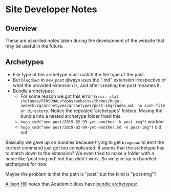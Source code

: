 # Site Developer Notes

## Overview

These are assorted notes taken during the development of the website that may be
useful in the future.

## Archetypes

* File type of the archetype must match the file type of the post.
* But `blogdown` in `new_post` always uses the ".md" extension irrespective of
  what the provided extension is, and after creating the post renames it.
* Bundle archetypes:
    * For some reason we got this error `Error: stat /Volumes/PERSONAL/repos/website/themes/hugo-nederburg/archetypes/archetypes/post-img/index.md: no such file or directory`.  Notice the repeated 'archetypes' folders.  Moving the bundle into a nested archetype folder fixed this.
    * `hugo_cmd("new post/2019-02-99-yet-another -k post-img")` worked
    * `hugo_cmd("new post/2019-02-99-yet-another.md -k post-img")` did not

Basically we gave up on bundles because trying to get `blogdown` to emit the
correct command just got too complicated.  It seems that the archetype has to
match down to the extension?  We even tried to make a folder with a name like
'post-img.md' but that didn't work.  So we give up on bundled archetypes for
now.

Maybe the problem is that the path is "post" but the kind is "post-img"?

[Allison Hill][2] notes that Academic does have [bundle archetypes][1]:

[1]: https://github.com/gcushen/hugo-academic/tree/master/archetypes
[2]: https://twitter.com/apreshill/status/1098696759377780736
